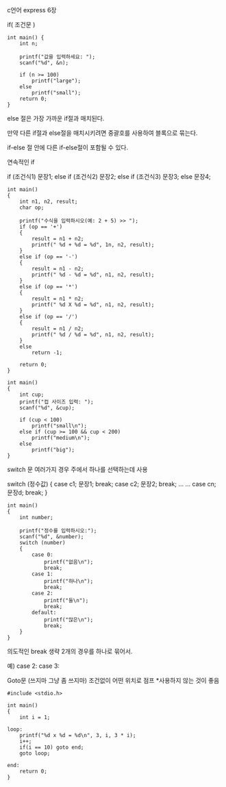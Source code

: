c언어 express 6장

if( 조건문 )

```
int main() {
	int n;
	
	printf("값을 입력하세요: ");
	scanf("%d", &n);
	
	if (n >= 100)
		printf("large");
	else
		printf("small");
	return 0;
}
```

else 절은 가장 가까운 if절과 매치된다.

만약 다른 if절과 else절을 매치시키려면 중괄호를 사용하여 블록으로 묶는다.

if-else 절 안에 다른 if-else절이 포함될 수 있다.


연속적인 if

if (조건식1)
	문장1;
else if (조건식2)
	문장2;
else if (조건식3)
	문장3;
else
	문장4;





```
int main()
{
	int n1, n2, result;
	char op;

	printf("수식을 입력하시오(예: 2 + 5) >> ");
	if (op == '+')
	{
		result = n1 + n2;
		printf(" %d + %d = %d", 1n, n2, result);
	}
	else if (op == '-')
	{
		result = n1 - n2;
		printf(" %d - %d = %d", n1, n2, result);
	}
	else if (op == '*')
	{
		result = n1 * n2;
		printf(" %d X %d = %d", n1, n2, result);
	}
	else if (op == '/')
	{
		result = n1 / n2;
		printf(" %d / %d = %d", n1, n2, result);
	}
	else
		return -1;

	return 0;
}
```

```
int main()
{
	int cup;
	printf("컵 사이즈 입력: ");
	scanf("%d", &cup);

	if (cup < 100)
		printf("small\n");
	else if (cup >= 100 && cup < 200)
		printf("medium\n");
	else
		printf("big");
}
```

switch 문
여러가지 경우 주에서 하나를 선택하는데 사용

switch (정수값)
{
	case c1;
		문장1;
		break;
	case c2;
		문장2;
		break;
	...
	...
	case cn;
		문장d;
		break;
}

```
int main()
{
	int number;

	printf("정수를 입력하시오:");
	scanf("%d", &number);
	switch (number)
	{
		case 0:
			printf("없음\n");
			break;
		case 1:
			printf("하나\n");
			break;
		case 2:
			printf("둘\n");
			break;
		default:
			printf("많은\n");
			break;
	}
}
```

의도적인 break 생략
2개의 경우를 하나로 묶어서.

예)
case 2:
case 3:

Goto문 (쓰지마 그냥 좀 쓰지마)
조건없이 어떤 위치로 점프
*사용하지 않는 것이 좋음

```
#include <stdio.h>

int main()
{
	int i = 1;

loop:
	printf("%d x %d = %d\n", 3, i, 3 * i);
	i++;
	if(i == 10) goto end;
	goto loop;

end:
	return 0;
}
```
